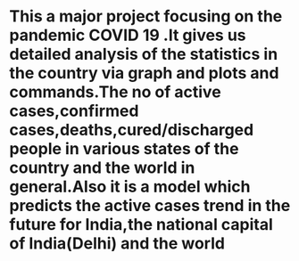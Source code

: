 # This a major project focusing on the pandemic COVID 19 .It gives us detailed analysis of the statistics in the country via graph and plots and commands.The no of active cases,confirmed cases,deaths,cured/discharged people in various states of the country and the world in general.Also it is a model which predicts the active cases trend in the future for India,the national capital of India(Delhi) and the world
